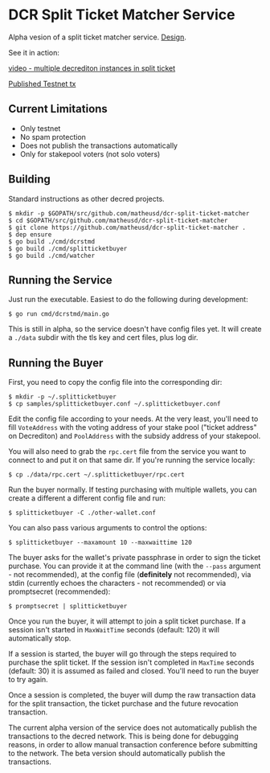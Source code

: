 # DCR Split Ticket Matcher Service

Alpha vesion of a split ticket matcher service. [Design](/docs/design.md).

See it in action:

[video - multiple decrediton instances in split ticket](https://streamable.com/qnfsm)

[Published Testnet tx](https://testnet.dcrdata.org/tx/3fef0f86d50e2f334ee10e3547ad24c2cac46b1439f1bd40ce764f07f0422cd8)

## Current Limitations

- Only testnet
- No spam protection
- Does not publish the transactions automatically
- Only for stakepool voters (not solo voters)

## Building

Standard instructions as other decred projects.

```
$ mkdir -p $GOPATH/src/github.com/matheusd/dcr-split-ticket-matcher
$ cd $GOPATH/src/github.com/matheusd/dcr-split-ticket-matcher
$ git clone https://github.com/matheusd/dcr-split-ticket-matcher .
$ dep ensure
$ go build ./cmd/dcrstmd
$ go build ./cmd/splitticketbuyer
$ go build ./cmd/watcher
```

## Running the Service

Just run the executable. Easiest to do the following during development:

```
$ go run cmd/dcrstmd/main.go
```

This is still in alpha, so the service doesn't have config files yet. It will create a `./data` subdir with the tls key and cert files, plus log dir.

## Running the Buyer

First, you need to copy the config file into the corresponding dir:

```
$ mkdir -p ~/.splitticketbuyer
$ cp samples/splitticketbuyer.conf ~/.splitticketbuyer.conf
```

Edit the config file according to your needs. At the very least, you'll need to fill `VoteAddress` with the voting address of your stake pool ("ticket address" on Decrediton) and `PoolAddress` with the subsidy address of your stakepool.

You will also need to grab the `rpc.cert` file from the service you want to connect to and put it on that same dir. If you're running the service locally:

```
$ cp ./data/rpc.cert ~/.splitticketbuyer/rpc.cert
```

Run the buyer normally. If testing purchasing with multiple wallets, you can create a different a different config file and run:

```
$ splitticketbuyer -C ./other-wallet.conf
```

You can also pass various arguments to control the options:

```
$ splitticketbuyer --maxamount 10 --maxwaittime 120
```

The buyer asks for the wallet's private passphrase in order to sign the ticket purchase. You can provide it at the command line (with the `--pass` argument - not recommended), at the config file (**definitely** not recommended), via stdin (currently echoes the characters - not recommended) or via promptsecret (recommended):

```
$ promptsecret | splitticketbuyer
```

Once you run the buyer, it will attempt to join a split ticket purchase. If a session isn't started in `MaxWaitTime` seconds (default: 120) it will automatically stop.

If a session is started, the buyer will go through the steps required to purchase the split ticket. If the session isn't completed in `MaxTime` seconds (default: 30) it is assumed as failed and closed. You'll need to run the buyer to try again.

Once a session is completed, the buyer will dump the raw transaction data for the split transaction, the ticket purchase and the future revocation transaction.

The current alpha version of the service does not automatically publish the transactions to the decred network. This is being done for debugging reasons, in order to allow manual transaction conference before submitting to the network. The beta version should automatically publish the transactions.
